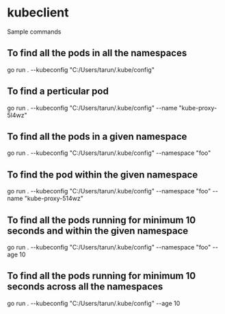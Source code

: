 # kubeclient

Sample commands

## To find all the pods in all the namespaces
go run . --kubeconfig "C:/Users/tarun/.kube/config" 

## To find a perticular pod
go run . --kubeconfig "C:/Users/tarun/.kube/config" --name "kube-proxy-5l4wz"

## To find all the pods in a given namespace
go run . --kubeconfig "C:/Users/tarun/.kube/config" --namespace "foo"

## To find the pod within the given namespace
go run . --kubeconfig "C:/Users/tarun/.kube/config" --namespace "foo" --name "kube-proxy-514wz"

## To find all the pods running for minimum 10 seconds and within the given namespace
go run . --kubeconfig "C:/Users/tarun/.kube/config"  --namespace "foo" --age 10  

## To find all the pods running for minimum 10 seconds across all the namespaces
go run . --kubeconfig "C:/Users/tarun/.kube/config"  --age 10  

